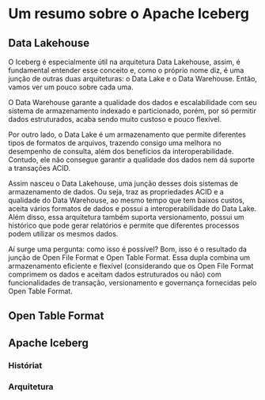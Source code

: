 <h1 align="left">Um resumo sobre o Apache Iceberg</h1>

<h2>Data Lakehouse</h2>

<p>O Iceberg é especialmente útil na arquitetura Data Lakehouse, assim, é fundamental entender esse conceito e, como o próprio nome diz, é uma junção de outras duas arquiteturas: o Data Lake e o Data Warehouse. Então, vamos ver um pouco sobre cada uma.</p>
<p>O Data Warehouse garante a qualidade dos dados e escalabilidade com seu sistema de armazenamento indexado e particionado, porém, por só permitir dados estruturados, acaba sendo muito custoso e pouco flexível.</p>
<p>Por outro lado, o Data Lake é um armazenamento que permite diferentes tipos de formatos de arquivos, trazendo consigo uma melhora no desempenho de consulta, além dos benefícios da interoperabilidade. Contudo, ele não consegue garantir a qualidade dos dados nem dá suporte a transações ACID.</p>
<p>Assim nasceu o Data Lakehouse, uma junção desses dois sistemas de armazenamento de dados. Ou seja, traz as propriedades ACID e a qualidade do Data Warehouse, ao mesmo tempo que tem baixos custos, aceita vários formatos de dados e possui a interoperabilidade do Data Lake. Além disso, essa arquitetura também suporta versionamento, possui um histórico que pode gerar relatórios e permite que diferentes processos podem utilizar os mesmos dados.</p>
<p>Aí surge uma pergunta: como isso é possível? Bom, isso é o resultado da junção de Open File Format e Open Table Format. Essa dupla combina um armazenamento eficiente e flexível (considerando que os Open File Format comprimem os dados e aceitam dados estruturados ou não) com funcionalidades de transação, versionamento e governança fornecidas pelo Open Table Format.</p>

<h2>Open Table Format</h2>
  
<h2>Apache Iceberg</h2>

<h3>Históriat</h3>

<h3>Arquitetura</h3>
